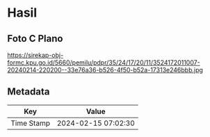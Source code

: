# Hasil

## Foto C Plano

https://sirekap-obj-formc.kpu.go.id/5660/pemilu/pdpr/35/24/17/20/11/3524172011007-20240214-220200--33e76a36-b526-4f50-b52a-17313e246bbb.jpg


## Metadata

| Key        | Value               |
| ---------- | ------------------- |
| Time Stamp | 2024-02-15 07:02:30 |



